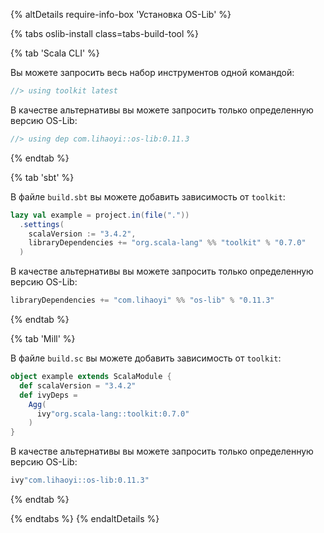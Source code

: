 {% altDetails require-info-box 'Установка OS-Lib' %}

{% tabs oslib-install class=tabs-build-tool %}

{% tab 'Scala CLI' %}

Вы можете запросить весь набор инструментов одной командой:

```scala
//> using toolkit latest
```

В качестве альтернативы вы можете запросить только определенную версию OS-Lib:

```scala
//> using dep com.lihaoyi::os-lib:0.11.3
```

{% endtab %}

{% tab 'sbt' %}

В файле `build.sbt` вы можете добавить зависимость от `toolkit`:

```scala
lazy val example = project.in(file("."))
  .settings(
    scalaVersion := "3.4.2",
    libraryDependencies += "org.scala-lang" %% "toolkit" % "0.7.0"
  )
```

В качестве альтернативы вы можете запросить только определенную версию OS-Lib:

```scala
libraryDependencies += "com.lihaoyi" %% "os-lib" % "0.11.3"
```

{% endtab %}

{% tab 'Mill' %}

В файле `build.sc` вы можете добавить зависимость от `toolkit`:

```scala
object example extends ScalaModule {
  def scalaVersion = "3.4.2"
  def ivyDeps =
    Agg(
      ivy"org.scala-lang::toolkit:0.7.0"
    )
}
```

В качестве альтернативы вы можете запросить только определенную версию OS-Lib:

```scala
ivy"com.lihaoyi::os-lib:0.11.3"
```

{% endtab %}

{% endtabs %}
{% endaltDetails %}